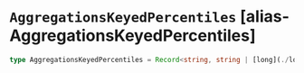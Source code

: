 # `AggregationsKeyedPercentiles` [alias-AggregationsKeyedPercentiles]
```typescript
type AggregationsKeyedPercentiles = Record<string, string | [long](./long.md) | null>;
```
